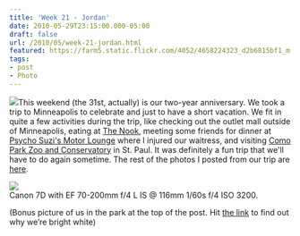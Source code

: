 ```yaml
---
title: 'Week 21 - Jordan'
date: 2010-05-29T23:15:00.000-05:00
draft: false
url: /2010/05/week-21-jordan.html
featured: https://farm5.static.flickr.com/4052/4658224323_d2b6815bf1_m.jpg
tags: 
- post
- Photo
---
```


[![](https://farm5.static.flickr.com/4052/4658224323_d2b6815bf1_m.jpg)](https://www.flickr.com/photos/jhofker/4658224323/)This weekend (the 31st, actually) is our two-year anniversary. We took a trip to Minneapolis to celebrate and just to have a short vacation. We fit in quite a few activities during the trip, like checking out the outlet mall outside of Minneapolis, eating at [The Nook](https://www.crnook.com/), meeting some friends for dinner at [Psycho Suzi's Motor Lounge](https://psychosuzis.com/) where I injured our waitress, and visiting [Como Park Zoo and Conservatory](https://www.comozooconservatory.org/) in St. Paul. It was definitely a fun trip that we'll have to do again sometime. The rest of the photos I posted from our trip are [here](https://www.flickr.com/photos/jhofker/sets/72157624054377009/).

[![](https://farm5.static.flickr.com/4045/4658806024_a64c0da6cc.jpg)](https://www.flickr.com/photos/jhofker/4658806024)  
Canon 7D with EF 70-200mm f/4 L IS @ 116mm 1/60s f/4 ISO 3200.

(Bonus picture of us in the park at the top of the post. Hit [the link](https://www.flickr.com/photos/jhofker/4658224323/) to find out why we’re bright white)